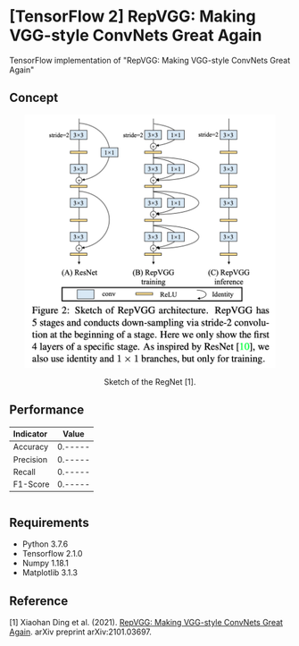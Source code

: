 [TensorFlow 2] RepVGG: Making VGG-style ConvNets Great Again
=====

TensorFlow implementation of "RepVGG: Making VGG-style ConvNets Great Again"  

## Concept
<div align="center">
  <img src="./figures/paper.png" width="450">  
  <p>Sketch of the RegNet [1].</p>
</div>

## Performance

|Indicator|Value|
|:---|:---:|
|Accuracy|0.-----|
|Precision|0.-----|
|Recall|0.-----|
|F1-Score|0.-----|

```
```

## Requirements
* Python 3.7.6  
* Tensorflow 2.1.0  
* Numpy 1.18.1  
* Matplotlib 3.1.3  

## Reference
[1] Xiaohan Ding et al. (2021). <a href="https://arxiv.org/abs/2101.03697v1">RepVGG: Making VGG-style ConvNets Great Again</a>. arXiv preprint arXiv:2101.03697.

